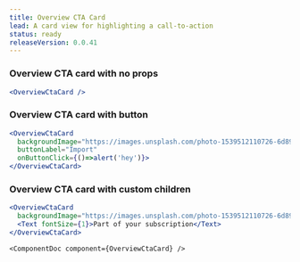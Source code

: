 ```yaml
---
title: Overview CTA Card
lead: A card view for highlighting a call-to-action
status: ready
releaseVersion: 0.0.41
---
```


### Overview CTA card with no props
```.jsx
<OverviewCtaCard />
```

### Overview CTA card with button
```.jsx
<OverviewCtaCard 
  backgroundImage="https://images.unsplash.com/photo-1539512110726-6d89c892f117?ixlib=rb-0.3.5&ixid=eyJhcHBfaWQiOjEyMDd9&s=10cd46d36ba78d30891de50e25907fe6&auto=format&fit=crop&w=2089&q=80"
  buttonLabel="Import"
  onButtonClick={()=>alert('hey')}>
</OverviewCtaCard>
```

### Overview CTA card with custom children
```.jsx
<OverviewCtaCard 
  backgroundImage="https://images.unsplash.com/photo-1539512110726-6d89c892f117?ixlib=rb-0.3.5&ixid=eyJhcHBfaWQiOjEyMDd9&s=10cd46d36ba78d30891de50e25907fe6&auto=format&fit=crop&w=2089&q=80">
  <Text fontSize={1}>Part of your subscription</Text>
</OverviewCtaCard>
```

```!jsx
<ComponentDoc component={OverviewCtaCard} />
```